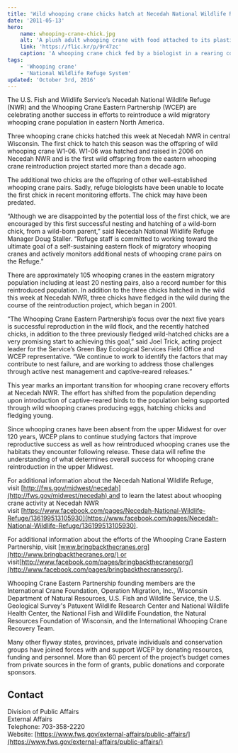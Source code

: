 ```yaml
---
title: 'Wild whooping crane chicks hatch at Necedah National Wildlife Refuge in central Wisconsin'
date: '2011-05-13'
hero:
    name: whooping-crane-chick.jpg
    alt: 'A plush adult whooping crane with food attached to its plastic tongue feeds a small, beige chick.'
    link: 'https://flic.kr/p/9r47zc'
    caption: 'A whooping crane chick fed by a biologist in a rearing costume that mimics an adult crane.'
tags:
    - 'Whooping crane'
    - 'National Wildlife Refuge System'
updated: 'October 3rd, 2016'
---
```


The U.S. Fish and Wildlife Service’s Necedah National Wildlife Refuge (NWR) and the Whooping Crane Eastern Partnership (WCEP) are celebrating another success in efforts to reintroduce a wild migratory whooping crane population in eastern North America.

Three whooping crane chicks hatched this week at Necedah NWR in central Wisconsin. The first chick to hatch this season was the offspring of wild whooping crane W1-06. W1-06 was hatched and raised in 2006 on Necedah NWR and is the first wild offspring from the eastern whooping crane reintroduction project started more than a decade ago.

The additional two chicks are the offspring of other well-established whooping crane pairs. Sadly, refuge biologists have been unable to locate the first chick in recent monitoring efforts. The chick may have been predated.

“Although we are disappointed by the potential loss of the first chick, we are encouraged by this first successful nesting and hatching of a wild-born chick, from a wild-born parent,” said Necedah National Wildlife Refuge Manager Doug Staller. “Refuge staff is committed to working toward the ultimate goal of a self-sustaining eastern flock of migratory whooping cranes and actively monitors additional nests of whooping crane pairs on the Refuge.”

There are approximately 105 whooping cranes in the eastern migratory population including at least 20 nesting pairs, also a record number for this reintroduced population. In addition to the three chicks hatched in the wild this week at Necedah NWR, three chicks have fledged in the wild during the course of the reintroduction project, which began in 2001.

“The Whooping Crane Eastern Partnership’s focus over the next five years is successful reproduction in the wild flock, and the recently hatched chicks, in addition to the three previously fledged wild-hatched chicks are a very promising start to achieving this goal,” said Joel Trick, acting project leader for the Service’s Green Bay Ecological Services Field Office and WCEP representative. “We continue to work to identify the factors that may contribute to nest failure, and are working to address those challenges through active nest management and captive-reared releases.”

This year marks an important transition for whooping crane recovery efforts at Necedah NWR. The effort has shifted from the population depending upon introduction of captive-reared birds to the population being supported through wild whooping cranes producing eggs, hatching chicks and fledging young.

Since whooping cranes have been absent from the upper Midwest for over 120 years, WCEP plans to continue studying factors that improve reproductive success as well as how reintroduced whooping cranes use the habitats they encounter following release. These data will refine the understanding of what determines overall success for whooping crane reintroduction in the upper Midwest.

For additional information about the Necedah National Wildlife Refuge, visit [http://fws.gov/midwest/necedah](http://fws.gov/midwest/necedah) and to learn the latest about whooping crane activity at Necedah NWR visit [https://www.facebook.com/pages/Necedah-National-Wildlife-Refuge/136199513105930](https://www.facebook.com/pages/Necedah-National-Wildlife-Refuge/136199513105930).

For additional information about the efforts of the Whooping Crane Eastern Partnership, visit [www.bringbackthecranes.org](http://www.bringbackthecranes.org/) or visit[http://www.facebook.com/pages/bringbackthecranesorg/](http://www.facebook.com/pages/bringbackthecranesorg/).

Whooping Crane Eastern Partnership founding members are the International Crane Foundation, Operation Migration, Inc., Wisconsin Department of Natural Resources, U.S. Fish and Wildlife Service, the U.S. Geological Survey's Patuxent Wildlife Research Center and National Wildlife Health Center, the National Fish and Wildlife Foundation, the Natural Resources Foundation of Wisconsin, and the International Whooping Crane Recovery Team.

Many other flyway states, provinces, private individuals and conservation groups have joined forces with and support WCEP by donating resources, funding and personnel. More than 60 percent of the project’s budget comes from private sources in the form of grants, public donations and corporate sponsors.

## Contact

Division of Public Affairs  
External Affairs  
Telephone: 703-358-2220  
Website: [https://www.fws.gov/external-affairs/public-affairs/](https://www.fws.gov/external-affairs/public-affairs/)
